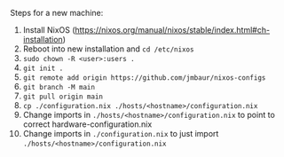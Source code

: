 Steps for a new machine:

1. Install NixOS (https://nixos.org/manual/nixos/stable/index.html#ch-installation)
1. Reboot into new installation and `cd /etc/nixos`
1. `sudo chown -R <user>:users .`
1. `git init .`
1. `git remote add origin https://github.com/jmbaur/nixos-configs`
1. `git branch -M main`
1. `git pull origin main`
1. `cp ./configuration.nix ./hosts/<hostname>/configuration.nix`
1. Change imports in `./hosts/<hostname>/configuration.nix` to point to correct hardware-configuration.nix
1. Change imports in `./configuration.nix` to just import `./hosts/<hostname>/configuration.nix`
